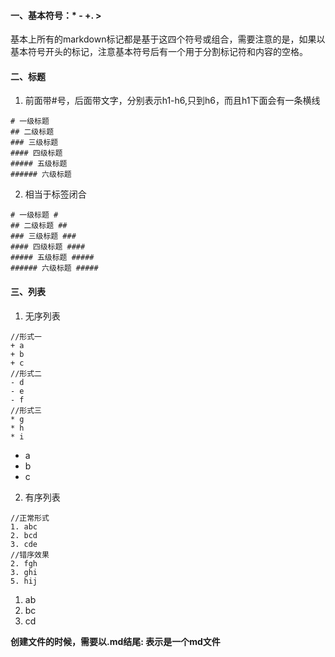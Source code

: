 
#### 一、基本符号：* - +. >
基本上所有的markdown标记都是基于这四个符号或组合，需要注意的是，如果以基本符号开头的标记，注意基本符号后有一个用于分割标记符和内容的空格。

#### 二、标题
1. 前面带#号，后面带文字，分别表示h1-h6,只到h6，而且h1下面会有一条横线
```
# 一级标题
## 二级标题
### 三级标题
#### 四级标题
##### 五级标题
###### 六级标题
```
2. 相当于标签闭合
```
# 一级标题 #
## 二级标题 ##
### 三级标题 ###
#### 四级标题 ####
##### 五级标题 #####
###### 六级标题 #####
```

#### 三、列表

1. 无序列表
```
//形式一
+ a
+ b
+ c
//形式二
- d
- e
- f
//形式三
* g
* h
* i
````
+ a
+ b
+ c
2. 有序列表
```
//正常形式
1. abc
2. bcd
3. cde
//错序效果
2. fgh
3. ghi
5. hij
```
1. ab
2. bc
3. cd

__创建文件的时候，需要以.md结尾: 表示是一个md文件__
